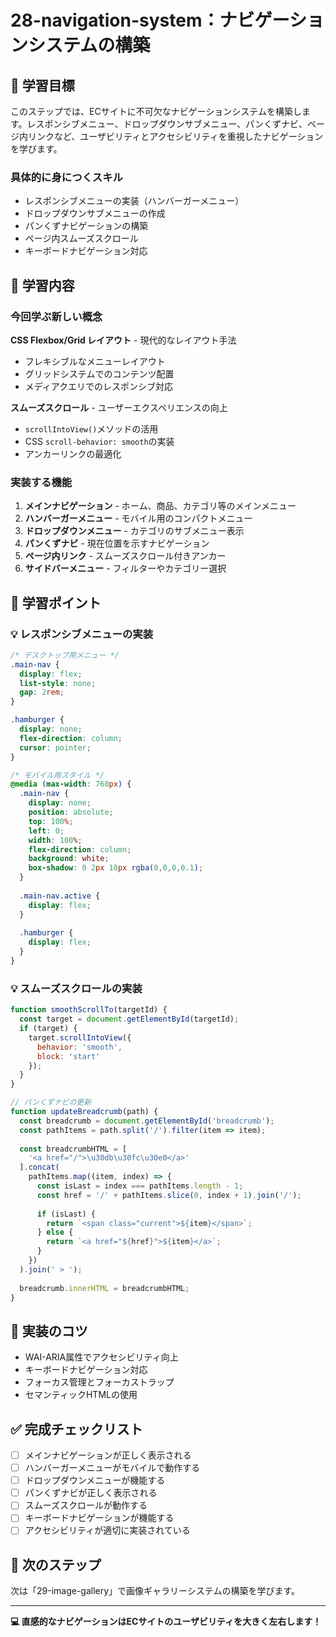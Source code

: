 # 28-navigation-system：ナビゲーションシステムの構築

## 🎯 学習目標
このステップでは、ECサイトに不可欠なナビゲーションシステムを構築します。レスポンシブメニュー、ドロップダウンサブメニュー、パンくずナビ、ページ内リンクなど、ユーザビリティとアクセシビリティを重視したナビゲーションを学びます。

### 具体的に身につくスキル
- レスポンシブメニューの実装（ハンバーガーメニュー）
- ドロップダウンサブメニューの作成
- パンくずナビゲーションの構築
- ページ内スムーズスクロール
- キーボードナビゲーション対応

## 📖 学習内容

### 今回学ぶ新しい概念
**CSS Flexbox/Grid レイアウト** - 現代的なレイアウト手法
- フレキシブルなメニューレイアウト
- グリッドシステムでのコンテンツ配置
- メディアクエリでのレスポンシブ対応

**スムーズスクロール** - ユーザーエクスペリエンスの向上
- `scrollIntoView()`メソッドの活用
- CSS `scroll-behavior: smooth`の実装
- アンカーリンクの最適化

### 実装する機能
1. **メインナビゲーション** - ホーム、商品、カテゴリ等のメインメニュー
2. **ハンバーガーメニュー** - モバイル用のコンパクトメニュー
3. **ドロップダウンメニュー** - カテゴリのサブメニュー表示
4. **パンくずナビ** - 現在位置を示すナビゲーション
5. **ページ内リンク** - スムーズスクロール付きアンカー
6. **サイドバーメニュー** - フィルターやカテゴリー選択

## 📝 学習ポイント

### 💡 レスポンシブメニューの実装
```css
/* デスクトップ用メニュー */
.main-nav {
  display: flex;
  list-style: none;
  gap: 2rem;
}

.hamburger {
  display: none;
  flex-direction: column;
  cursor: pointer;
}

/* モバイル用スタイル */
@media (max-width: 768px) {
  .main-nav {
    display: none;
    position: absolute;
    top: 100%;
    left: 0;
    width: 100%;
    flex-direction: column;
    background: white;
    box-shadow: 0 2px 10px rgba(0,0,0,0.1);
  }
  
  .main-nav.active {
    display: flex;
  }
  
  .hamburger {
    display: flex;
  }
}
```

### 💡 スムーズスクロールの実装
```javascript
function smoothScrollTo(targetId) {
  const target = document.getElementById(targetId);
  if (target) {
    target.scrollIntoView({
      behavior: 'smooth',
      block: 'start'
    });
  }
}

// パンくずナビの更新
function updateBreadcrumb(path) {
  const breadcrumb = document.getElementById('breadcrumb');
  const pathItems = path.split('/').filter(item => item);
  
  const breadcrumbHTML = [
    '<a href="/">\u30db\u30fc\u30e0</a>'
  ].concat(
    pathItems.map((item, index) => {
      const isLast = index === pathItems.length - 1;
      const href = '/' + pathItems.slice(0, index + 1).join('/');
      
      if (isLast) {
        return `<span class="current">${item}</span>`;
      } else {
        return `<a href="${href}">${item}</a>`;
      }
    })
  ).join(' > ');
  
  breadcrumb.innerHTML = breadcrumbHTML;
}
```

## 🚀 実装のコツ
- WAI-ARIA属性でアクセシビリティ向上
- キーボードナビゲーション対応
- フォーカス管理とフォーカストラップ
- セマンティックHTMLの使用

## ✅ 完成チェックリスト
- [ ] メインナビゲーションが正しく表示される
- [ ] ハンバーガーメニューがモバイルで動作する
- [ ] ドロップダウンメニューが機能する
- [ ] パンくずナビが正しく表示される
- [ ] スムーズスクロールが動作する
- [ ] キーボードナビゲーションが機能する
- [ ] アクセシビリティが適切に実装されている

## 🔗 次のステップ
次は「29-image-gallery」で画像ギャラリーシステムの構築を学びます。

---
**💻 直感的なナビゲーションはECサイトのユーザビリティを大きく左右します！**